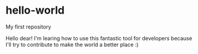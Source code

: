 # hello-world
My first repository

Hello dear! I'm learing how to use this fantastic tool for developers
because I'll try to contribute to make the world a better place :)
